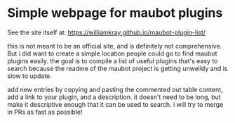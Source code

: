 # Simple webpage for maubot plugins

See the site itself at:
https://williamkray.github.io/maubot-plugin-list/

this is not meant to be an official site, and is definitely not comprehensive. But i did want to create a simple
location people could go to find maubot plugins easily. the goal is to compile a list of useful plugins that's easy to
search because the readme of the maubot project is getting unweildy and is slow to update.

add new entries by copying and pasting the commented out table content, add a link to your plugin, and a description. it
doesn't need to be long, but make it descriptive enough that it can be used to search. i will try to merge in PRs as
fast as possible!
